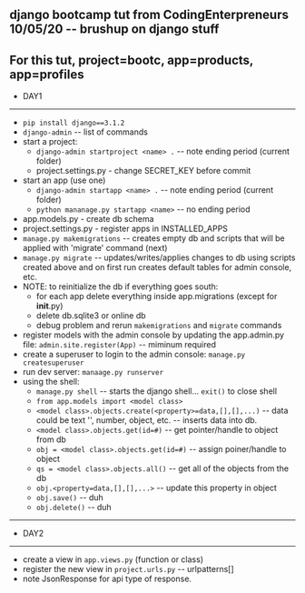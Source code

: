 django bootcamp tut from CodingEnterpreneurs 10/05/20 -- brushup on django stuff
---
For this tut, project=bootc, app=products, app=profiles
---
  * DAY1
---
* `pip install django==3.1.2`
* `django-admin` -- list of commands
* start a project:
  * `django-admin startproject <name> .` -- note ending period (current folder)
  * project.settings.py - change SECRET_KEY before commit
* start an app (use one)
  * `django-admin startapp <name> .` -- note ending period (current folder)
  * `python mananage.py startapp <name>` -- no ending period
* app.models.py - create db schema
* project.settings.py - register apps in  INSTALLED_APPS
* `manage.py makemigrations` -- creates empty db and scripts that will be applied with 'migrate' command (next)
* `manage.py migrate` -- updates/writes/applies changes to db using scripts created above and on first run creates default tables for admin console, etc.
* NOTE: to reinitialize the db if everything goes south:
  * for each app delete everything inside app.migrations (except for __init__.py) 
  * delete db.sqlite3 or online db
  * debug problem and rerun `makemigrations` and `migrate` commands
* register models with the admin console by updating the app.admin.py file: `admin.site.register(App)` -- miminum required
* create a superuser to login to the admin console: `manage.py createsuperuser`
* run dev server: `manaage.py runserver`
* using the shell:
  * `manage.py shell` -- starts the django shell... `exit()` to close shell
  * `from app.models import <model class>`
  * `<model class>.objects.create(<property>=data,[],[],...)` -- data could be text '', number, object, etc. -- inserts data into db.
  * `<model class>.objects.get(id=#)` -- get pointer/handle to object from db
  * `obj = <model class>.objects.get(id=#)` -- assign poiner/handle to object
  * `qs = <model class>.objects.all()` -- get all of the objects from the db 
  * `obj.<property=data,[],[],...>` -- update this property in object
  * `obj.save()` -- duh
  * `obj.delete()` -- duh
---
  * DAY2
---
  * create a view in `app.views.py` (function or class)
  * register the new view in `project.urls.py` -- urlpatterns[] 
  * note JsonResponse for api type of response.
   









